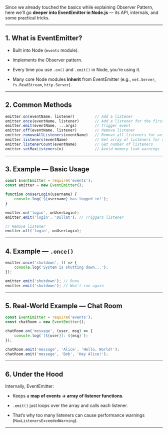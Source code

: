
Since we already touched the basics while explaining Observer Pattern, here we’ll go **deeper into EventEmitter in Node.js** — its API, internals, and some practical tricks.

---

## **1. What is EventEmitter?**

- Built into Node (`events` module).
    
- Implements the Observer pattern.
    
- Every time you use `.on()` and `.emit()` in Node, you’re using it.
    
- Many core Node modules **inherit** from EventEmitter (e.g., `net.Server`, `fs.ReadStream`, `http.Server`).
    

---

## **2. Common Methods**

```js
emitter.on(eventName, listener)         // Add a listener
emitter.once(eventName, listener)       // Add a listener for the first emit only
emitter.emit(eventName, ...args)        // Trigger event
emitter.off(eventName, listener)        // Remove listener
emitter.removeAllListeners(eventName)   // Remove all listeners for an event
emitter.listeners(eventName)            // Get array of listeners for an event
emitter.listenerCount(eventName)        // Get number of listeners
emitter.setMaxListeners(n)              // Avoid memory leak warnings
```

---

## **3. Example — Basic Usage**

```js
const EventEmitter = require('events');
const emitter = new EventEmitter();

function onUserLogin(username) {
    console.log(`${username} has logged in!`);
}

emitter.on('login', onUserLogin);
emitter.emit('login', 'Dullat'); // Triggers listener

// Remove listener
emitter.off('login', onUserLogin);
```

---

## **4. Example — `.once()`**

```js
emitter.once('shutdown', () => {
    console.log('System is shutting down...');
});

emitter.emit('shutdown'); // Runs
emitter.emit('shutdown'); // Won't run again
```

---

## **5. Real-World Example — Chat Room**

```js
const EventEmitter = require('events');
const chatRoom = new EventEmitter();

chatRoom.on('message', (user, msg) => {
    console.log(`[${user}]: ${msg}`);
});

chatRoom.emit('message', 'Alice', 'Hello, World!');
chatRoom.emit('message', 'Bob', 'Hey Alice!');
```

---

## **6. Under the Hood**

Internally, EventEmitter:

- Keeps a **map of events → array of listener functions**.
    
- `.emit()` just loops over the array and calls each listener.
    
- That’s why too many listeners can cause performance warnings (`MaxListenersExceededWarning`).
    

---

